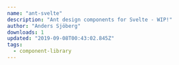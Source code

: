 ```yaml
---
name: "ant-svelte"
description: "Ant design components for Svelte - WIP!"
author: "Anders Sjöberg"
downloads: 1
updated: "2019-09-08T00:43:02.845Z"
tags: 
  - component-library
---
```

